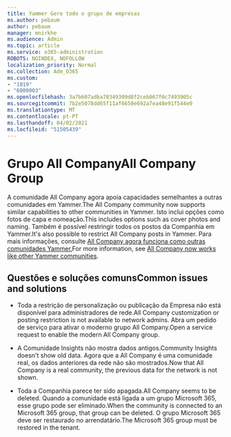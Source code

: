 ```yaml
---
title: Yammer Gere todo o grupo de empresas
ms.author: pebaum
author: pebaum
manager: mnirkhe
ms.audience: Admin
ms.topic: article
ms.service: o365-administration
ROBOTS: NOINDEX, NOFOLLOW
localization_priority: Normal
ms.collection: Adm_O365
ms.custom:
- "1019"
- "6000003"
ms.openlocfilehash: 3a7b607adba78349309d8f2ceb067f0c7493905c
ms.sourcegitcommit: 7b2e5078dd65f11af6650e692a7ea48e91f544e0
ms.translationtype: MT
ms.contentlocale: pt-PT
ms.lasthandoff: 04/02/2021
ms.locfileid: "51505439"
---
```

# <a name="all-company-group"></a><span data-ttu-id="f36af-102">Grupo All Company</span><span class="sxs-lookup"><span data-stu-id="f36af-102">All Company Group</span></span>

<span data-ttu-id="f36af-103">A comunidade All Company agora apoia capacidades semelhantes a outras comunidades em Yammer.</span><span class="sxs-lookup"><span data-stu-id="f36af-103">The All Company community now supports similar capabilities to other communities in Yammer.</span></span> <span data-ttu-id="f36af-104">Isto inclui opções como fotos de capa e nomeação.</span><span class="sxs-lookup"><span data-stu-id="f36af-104">This includes options such as cover photos and naming.</span></span> <span data-ttu-id="f36af-105">Também é possível restringir todos os postos da Companhia em Yammer.</span><span class="sxs-lookup"><span data-stu-id="f36af-105">It's also possible to restrict All Company posts in Yammer.</span></span> <span data-ttu-id="f36af-106">Para mais informações, consulte [All Company agora funciona como outras comunidades Yammer.](https://docs.microsoft.com/yammer/manage-yammer-groups/yammer-all-company-yammer-community)</span><span class="sxs-lookup"><span data-stu-id="f36af-106">For more information, see [All Company now works like other Yammer communities](https://docs.microsoft.com/yammer/manage-yammer-groups/yammer-all-company-yammer-community).</span></span>

## <a name="common-issues-and-solutions"></a><span data-ttu-id="f36af-107">Questões e soluções comuns</span><span class="sxs-lookup"><span data-stu-id="f36af-107">Common issues and solutions</span></span>

- <span data-ttu-id="f36af-108">Toda a restrição de personalização ou publicação da Empresa não está disponível para administradores de rede.</span><span class="sxs-lookup"><span data-stu-id="f36af-108">All Company customization or posting restriction is not available to network admins.</span></span> <span data-ttu-id="f36af-109">Abra um pedido de serviço para ativar o moderno grupo All Company.</span><span class="sxs-lookup"><span data-stu-id="f36af-109">Open a service request to enable the modern All Company group.</span></span>

- <span data-ttu-id="f36af-110">A Comunidade Insights não mostra dados antigos.</span><span class="sxs-lookup"><span data-stu-id="f36af-110">Community Insights doesn't show old data.</span></span> <span data-ttu-id="f36af-111">Agora que a All Company é uma comunidade real, os dados anteriores da rede não são mostrados.</span><span class="sxs-lookup"><span data-stu-id="f36af-111">Now that All Company is a real community, the previous data for the network is not shown.</span></span>

- <span data-ttu-id="f36af-112">Toda a Companhia parece ter sido apagada.</span><span class="sxs-lookup"><span data-stu-id="f36af-112">All Company seems to be deleted.</span></span> <span data-ttu-id="f36af-113">Quando a comunidade está ligada a um grupo Microsoft 365, esse grupo pode ser eliminado.</span><span class="sxs-lookup"><span data-stu-id="f36af-113">When the community is connected to an Microsoft 365 group, that group can be deleted.</span></span> <span data-ttu-id="f36af-114">O grupo Microsoft 365 deve ser restaurado no arrendatário.</span><span class="sxs-lookup"><span data-stu-id="f36af-114">The Microsoft 365 group must be restored in the tenant.</span></span>

